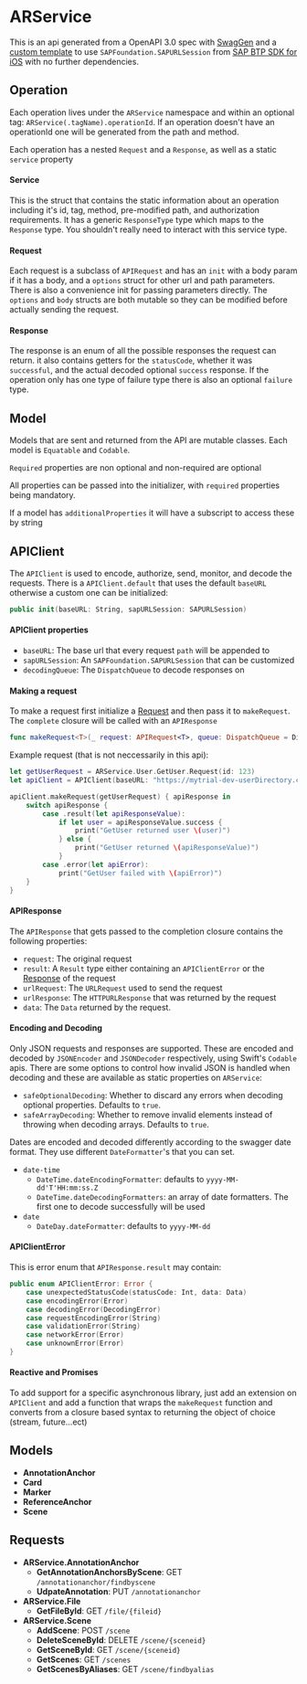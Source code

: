 # ARService

This is an api generated from a OpenAPI 3.0 spec with [SwagGen](https://github.com/yonaskolb/SwagGen) and a [custom template](https://github.com/MarcoEidinger/SwagGen/tree/sap/Swift-SAPURLSession) to use `SAPFoundation.SAPURLSession` from [SAP BTP SDK for iOS](https://developers.sap.com/topics/sap-btp-sdk-for-ios.html) with no further dependencies.

## Operation

Each operation lives under the `ARService` namespace and within an optional tag: `ARService(.tagName).operationId`. If an operation doesn't have an operationId one will be generated from the path and method.

Each operation has a nested `Request` and a `Response`, as well as a static `service` property

#### Service

This is the struct that contains the static information about an operation including it's id, tag, method, pre-modified path, and authorization requirements. It has a generic `ResponseType` type which maps to the `Response` type.
You shouldn't really need to interact with this service type.

#### Request

Each request is a subclass of `APIRequest` and has an `init` with a body param if it has a body, and a `options` struct for other url and path parameters. There is also a convenience init for passing parameters directly.
The `options` and `body` structs are both mutable so they can be modified before actually sending the request.

#### Response

The response is an enum of all the possible responses the request can return. it also contains getters for the `statusCode`, whether it was `successful`, and the actual decoded optional `success` response. If the operation only has one type of failure type there is also an optional `failure` type.

## Model
Models that are sent and returned from the API are mutable classes. Each model is `Equatable` and `Codable`.

`Required` properties are non optional and non-required are optional

All properties can be passed into the initializer, with `required` properties being mandatory.

If a model has `additionalProperties` it will have a subscript to access these by string

## APIClient
The `APIClient` is used to encode, authorize, send, monitor, and decode the requests. There is a `APIClient.default` that uses the default `baseURL` otherwise a custom one can be initialized:

```swift
public init(baseURL: String, sapURLSession: SAPURLSession)
```

#### APIClient properties

- `baseURL`: The base url that every request `path` will be appended to
- `sapURLSession`: An `SAPFoundation.SAPURLSession` that can be customized
- `decodingQueue`: The `DispatchQueue` to decode responses on

#### Making a request
To make a request first initialize a [Request](#request) and then pass it to `makeRequest`. The `complete` closure will be called with an `APIResponse`

```swift
func makeRequest<T>(_ request: APIRequest<T>, queue: DispatchQueue = DispatchQueue.main, complete: @escaping (APIResponse<T>) -> Void) -> Request? {
```

Example request (that is not neccessarily in this api):

```swift
let getUserRequest = ARService.User.GetUser.Request(id: 123)
let apiClient = APIClient(baseURL: "https://mytrial-dev-userDirectory.cfapps.eu10.hana.ondemand.com/serviceDestination", sapURLSession: OnboardingSessionManager.shared.onboardingSession!.sapURLSession) // note that OnboardingSessionManager belongs to SAPFioriFlows framework from the SAP BTP SDK for iOS

apiClient.makeRequest(getUserRequest) { apiResponse in
    switch apiResponse {
        case .result(let apiResponseValue):
        	if let user = apiResponseValue.success {
        		print("GetUser returned user \(user)")
        	} else {
        		print("GetUser returned \(apiResponseValue)")
        	}
        case .error(let apiError):
        	print("GetUser failed with \(apiError)")
    }
}
```

#### APIResponse
The `APIResponse` that gets passed to the completion closure contains the following properties:

- `request`: The original request
- `result`: A `Result` type either containing an `APIClientError` or the [Response](#response) of the request
- `urlRequest`: The `URLRequest` used to send the request
- `urlResponse`: The `HTTPURLResponse` that was returned by the request
- `data`: The `Data` returned by the request.

#### Encoding and Decoding
Only JSON requests and responses are supported. These are encoded and decoded by `JSONEncoder` and `JSONDecoder` respectively, using Swift's `Codable` apis.
There are some options to control how invalid JSON is handled when decoding and these are available as static properties on `ARService`:

- `safeOptionalDecoding`: Whether to discard any errors when decoding optional properties. Defaults to `true`.
- `safeArrayDecoding`: Whether to remove invalid elements instead of throwing when decoding arrays. Defaults to `true`.

Dates are encoded and decoded differently according to the swagger date format. They use different `DateFormatter`'s that you can set.
- `date-time`
    - `DateTime.dateEncodingFormatter`: defaults to `yyyy-MM-dd'T'HH:mm:ss.Z`
    - `DateTime.dateDecodingFormatters`: an array of date formatters. The first one to decode successfully will be used
- `date`
    - `DateDay.dateFormatter`: defaults to `yyyy-MM-dd`

#### APIClientError
This is error enum that `APIResponse.result` may contain:

```swift
public enum APIClientError: Error {
    case unexpectedStatusCode(statusCode: Int, data: Data)
	case encodingError(Error)
    case decodingError(DecodingError)
    case requestEncodingError(String)
    case validationError(String)
    case networkError(Error)
    case unknownError(Error)
}
```

#### Reactive and Promises
To add support for a specific asynchronous library, just add an extension on `APIClient` and add a function that wraps the `makeRequest` function and converts from a closure based syntax to returning the object of choice (stream, future...ect)

## Models

- **AnnotationAnchor**
- **Card**
- **Marker**
- **ReferenceAnchor**
- **Scene**

## Requests

- **ARService.AnnotationAnchor**
	- **GetAnnotationAnchorsByScene**: GET `/annotationanchor/findbyscene`
	- **UdpateAnnotation**: PUT `/annotationanchor`
- **ARService.File**
	- **GetFileById**: GET `/file/{fileid}`
- **ARService.Scene**
	- **AddScene**: POST `/scene`
	- **DeleteSceneById**: DELETE `/scene/{sceneid}`
	- **GetSceneById**: GET `/scene/{sceneid}`
	- **GetScenes**: GET `/scenes`
	- **GetScenesByAliases**: GET `/scene/findbyalias`
